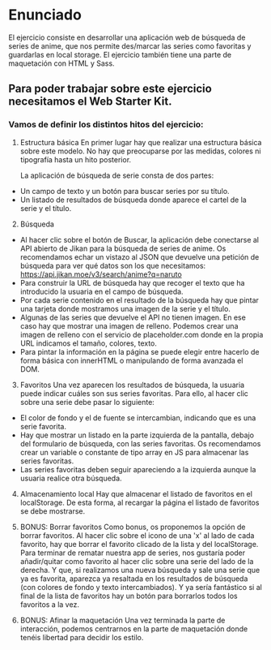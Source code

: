 # Enunciado

El ejercicio consiste en desarrollar una aplicación web de búsqueda de series de anime, que nos permite des/marcar las series como favoritas y guardarlas en local storage.
El ejercicio también tiene una parte de maquetación con HTML y Sass.

## Para poder trabajar sobre este ejercicio necesitamos el Web Starter Kit.

### Vamos de definir los distintos hitos del ejercicio:

1. Estructura básica
   En primer lugar hay que realizar una estructura básica sobre este modelo. No hay que preocuparse por las medidas, colores ni tipografía hasta un hito posterior.

   La aplicación de búsqueda de serie consta de dos partes:

- Un campo de texto y un botón para buscar series por su título.
- Un listado de resultados de búsqueda donde aparece el cartel de la serie y el título.

2. Búsqueda

- Al hacer clic sobre el botón de Buscar, la aplicación debe conectarse al API abierto de Jikan para la búsqueda de series de anime. Os recomendamos echar un vistazo al JSON que devuelve una petición de búsqueda para ver qué datos son los que necesitamos: https://api.jikan.moe/v3/search/anime?q=naruto
- Para construir la URL de búsqueda hay que recoger el texto que ha introducido la usuaria en el campo de búsqueda.
- Por cada serie contenido en el resultado de la búsqueda hay que pintar una tarjeta donde mostramos una imagen de la serie y el título.
- Algunas de las series que devuelve el API no tienen imagen. En ese caso hay que mostrar una imagen de relleno. Podemos crear una imagen de relleno con el servicio de placeholder.com donde en la propia URL indicamos el tamaño, colores, texto.
- Para pintar la información en la página se puede elegir entre hacerlo de forma básica con innerHTML o manipulando de forma avanzada el DOM.

3. Favoritos
   Una vez aparecen los resultados de búsqueda, la usuaria puede indicar cuáles son sus series favoritas. Para ello, al hacer clic sobre una serie debe pasar lo siguiente:

- El color de fondo y el de fuente se intercambian, indicando que es una serie favorita.
- Hay que mostrar un listado en la parte izquierda de la pantalla, debajo del formulario de búsqueda, con las series favoritas. Os recomendamos crear un variable o constante de tipo array en JS para almacenar las series favoritas.
- Las series favoritas deben seguir apareciendo a la izquierda aunque la usuaria realice otra búsqueda.

4. Almacenamiento local
   Hay que almacenar el listado de favoritos en el localStorage. De esta forma, al recargar la página el listado de favoritos se debe mostrarse.

5. BONUS: Borrar favoritos
   Como bonus, os proponemos la opción de borrar favoritos. Al hacer clic sobre el icono de una 'x' al lado de cada favorito, hay que borrar el favorito clicado de la lista y del localStorage.
   Para terminar de rematar nuestra app de series, nos gustaría poder añadir/quitar como favorito al hacer clic sobre una serie del lado de la derecha. Y que, si realizamos una nueva búsqueda y sale una serie que ya es favorita, aparezca ya resaltada en los resultados de búsqueda (con colores de fondo y texto intercambiados).
   Y ya sería fantástico si al final de la lista de favoritos hay un botón para borrarlos todos los favoritos a la vez.

6. BONUS: Afinar la maquetación
   Una vez terminada la parte de interacción, podemos centrarnos en la parte de maquetación donde tenéis libertad para decidir los estilo.
